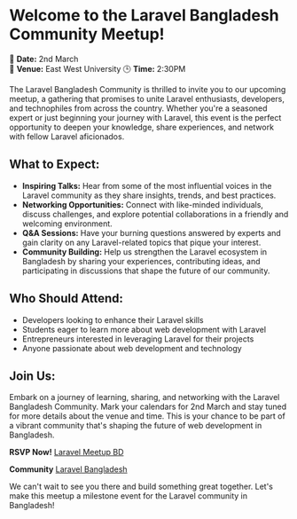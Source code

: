 # Welcome to the Laravel Bangladesh Community Meetup!

🚀 **Date:** 2nd March  
📍 **Venue:** East West University 
🕒 **Time:** 2:30PM

The Laravel Bangladesh Community is thrilled to invite you to our upcoming meetup, a gathering that promises to unite Laravel enthusiasts, developers, and technophiles from across the country. Whether you're a seasoned expert or just beginning your journey with Laravel, this event is the perfect opportunity to deepen your knowledge, share experiences, and network with fellow Laravel aficionados.

## What to Expect:

- **Inspiring Talks:** Hear from some of the most influential voices in the Laravel community as they share insights, trends, and best practices.
- **Networking Opportunities:** Connect with like-minded individuals, discuss challenges, and explore potential collaborations in a friendly and welcoming environment.
- **Q&A Sessions:** Have your burning questions answered by experts and gain clarity on any Laravel-related topics that pique your interest.
- **Community Building:** Help us strengthen the Laravel ecosystem in Bangladesh by sharing your experiences, contributing ideas, and participating in discussions that shape the future of our community.

## Who Should Attend:

- Developers looking to enhance their Laravel skills
- Students eager to learn more about web development with Laravel
- Entrepreneurs interested in leveraging Laravel for their projects
- Anyone passionate about web development and technology

## Join Us:

Embark on a journey of learning, sharing, and networking with the Laravel Bangladesh Community. Mark your calendars for 2nd March and stay tuned for more details about the venue and time. This is your chance to be part of a vibrant community that's shaping the future of web development in Bangladesh.

**RSVP Now!** [Laravel Meetup BD](http://laravelmeetupbd.com/)

**Community** [Laravel Bangladesh](https://www.facebook.com/groups/LaravelBanglaDesh)

We can't wait to see you there and build something great together. Let's make this meetup a milestone event for the Laravel community in Bangladesh!
